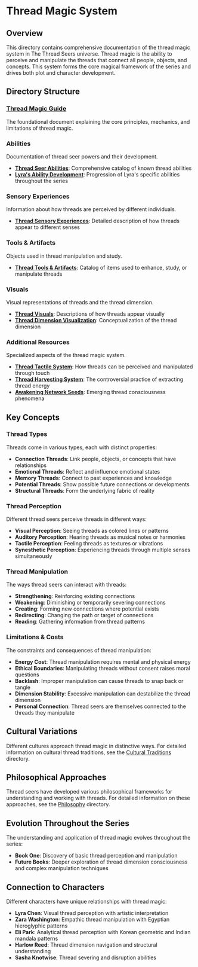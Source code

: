 # Thread Magic System

## Overview
This directory contains comprehensive documentation of the thread magic system in The Thread Seers universe. Thread magic is the ability to perceive and manipulate the threads that connect all people, objects, and concepts. This system forms the core magical framework of the series and drives both plot and character development.

## Directory Structure

### [Thread Magic Guide](thread_magic_system_guide.md)
The foundational document explaining the core principles, mechanics, and limitations of thread magic.

### Abilities
Documentation of thread seer powers and their development.

- [**Thread Seer Abilities**](abilities/thread_seer_abilities.md): Comprehensive catalog of known thread abilities
- [**Lyra's Ability Development**](abilities/lyra_ability_development.md): Progression of Lyra's specific abilities throughout the series

### Sensory Experiences
Information about how threads are perceived by different individuals.

- [**Thread Sensory Experiences**](sensory_experiences/thread_sensory_experiences.md): Detailed description of how threads appear to different senses

### Tools & Artifacts
Objects used in thread manipulation and study.

- [**Thread Tools & Artifacts**](tools_artifacts/thread_tools_artifacts.md): Catalog of items used to enhance, study, or manipulate threads

### Visuals
Visual representations of threads and the thread dimension.

- [**Thread Visuals**](visuals/thread_visuals.md): Descriptions of how threads appear visually
- [**Thread Dimension Visualization**](visuals/thread_dimension_visualization.md): Conceptualization of the thread dimension

### Additional Resources
Specialized aspects of the thread magic system.

- [**Thread Tactile System**](thread_tactile_system.md): How threads can be perceived and manipulated through touch
- [**Thread Harvesting System**](thread_harvesting_system.md): The controversial practice of extracting thread energy
- [**Awakening Network Seeds**](awakening_network_seeds.md): Emerging thread consciousness phenomena

## Key Concepts

### Thread Types
Threads come in various types, each with distinct properties:

- **Connection Threads**: Link people, objects, or concepts that have relationships
- **Emotional Threads**: Reflect and influence emotional states
- **Memory Threads**: Connect to past experiences and knowledge
- **Potential Threads**: Show possible future connections or developments
- **Structural Threads**: Form the underlying fabric of reality

### Thread Perception
Different thread seers perceive threads in different ways:

- **Visual Perception**: Seeing threads as colored lines or patterns
- **Auditory Perception**: Hearing threads as musical notes or harmonies
- **Tactile Perception**: Feeling threads as textures or vibrations
- **Synesthetic Perception**: Experiencing threads through multiple senses simultaneously

### Thread Manipulation
The ways thread seers can interact with threads:

- **Strengthening**: Reinforcing existing connections
- **Weakening**: Diminishing or temporarily severing connections
- **Creating**: Forming new connections where potential exists
- **Redirecting**: Changing the path or target of connections
- **Reading**: Gathering information from thread patterns

### Limitations & Costs
The constraints and consequences of thread manipulation:

- **Energy Cost**: Thread manipulation requires mental and physical energy
- **Ethical Boundaries**: Manipulating threads without consent raises moral questions
- **Backlash**: Improper manipulation can cause threads to snap back or tangle
- **Dimension Stability**: Excessive manipulation can destabilize the thread dimension
- **Personal Connection**: Thread seers are themselves connected to the threads they manipulate

## Cultural Variations
Different cultures approach thread magic in distinctive ways. For detailed information on cultural thread traditions, see the [Cultural Traditions](/01_SERIES_BIBLE/cultural_traditions/) directory.

## Philosophical Approaches
Thread seers have developed various philosophical frameworks for understanding and working with threads. For detailed information on these approaches, see the [Philosophy](/01_SERIES_BIBLE/philosophy/) directory.

## Evolution Throughout the Series
The understanding and application of thread magic evolves throughout the series:

- **Book One**: Discovery of basic thread perception and manipulation
- **Future Books**: Deeper exploration of thread dimension consciousness and complex manipulation techniques

## Connection to Characters
Different characters have unique relationships with thread magic:

- **Lyra Chen**: Visual thread perception with artistic interpretation
- **Zara Washington**: Empathic thread manipulation with Egyptian hieroglyphic patterns
- **Eli Park**: Analytical thread perception with Korean geometric and Indian mandala patterns
- **Harlow Reed**: Thread dimension navigation and structural understanding
- **Sasha Knotwise**: Thread severing and disruption abilities
